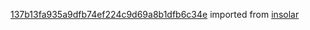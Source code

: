 [137b13fa935a9dfb74ef224c9d69a8b1dfb6c34e](https://github.com/insolar/insolar/commit/137b13fa935a9dfb74ef224c9d69a8b1dfb6c34e) imported from [insolar](https://github.com/insolar/insolar)
